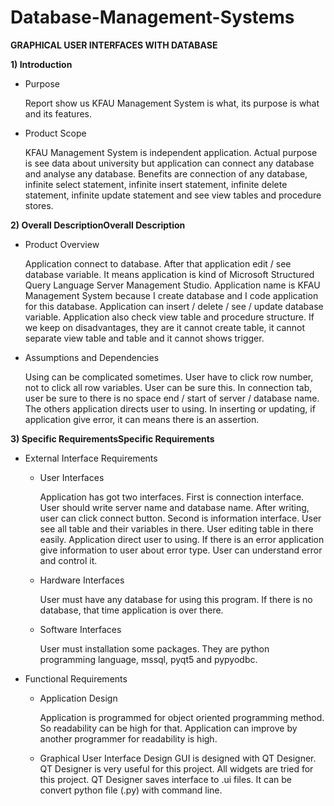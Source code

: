 # Database-Management-Systems
 **GRAPHICAL USER INTERFACES WITH DATABASE**

**1) Introduction**

  * Purpose

      Report show us KFAU Management System is what, its purpose is what and its features.

  * Product Scope

    KFAU Management System is independent application. Actual purpose is see data about university but application can connect any database and analyse any database. Benefits    are connection of any database, infinite select statement, infinite insert statement, infinite delete statement, infinite update statement and see view tables and procedure  stores.

**2) Overall DescriptionOverall Description**

  * Product Overview

      Application connect to database. After that application edit / see database variable. It means application is kind of Microsoft Structured Query Language Server Management  Studio. Application name is KFAU Management System because I create database and I code application for this database. Application can insert / delete / see / update         database variable. Application also check view table and procedure structure. If we keep on disadvantages, they are it cannot create table, it cannot separate view table and table and it cannot shows trigger.

  * Assumptions and Dependencies

      Using can be complicated sometimes. User have to click row number, not to click all row variables. User can be sure this. In connection tab, user be sure to there is no space end / start of server / database name. The others application directs user to using. In inserting or updating, if application give error, it can means there is an assertion.

**3) Specific RequirementsSpecific Requirements**

  * External Interface Requirements

    - User Interfaces

      Application has got two interfaces. First is connection interface. User should write server name and database name. After writing, user can click connect button. Second is information interface. User see all table and their variables in there. User editing table in there easily. Application direct user to using. If there is an error application give information to user about error type. User can understand error and control it.

    - Hardware Interfaces

      User must have any database for using this program. If there is no database, that time application is over there.

    - Software Interfaces

      User must installation some packages. They are python programming language, mssql, pyqt5 and pypyodbc.

  * Functional Requirements

      - Application Design

        Application is programmed for object oriented programming method. So readability can be high for that. Application can improve by another programmer for readability is high.

      - Graphical User Interface Design
        GUI is designed with QT Designer. QT Designer is very useful for this project. All widgets are tried for this project. QT Designer saves interface to .ui files. It can be convert python file (.py) with command line.
